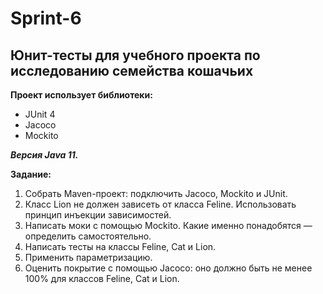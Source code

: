 # Sprint-6
## Юнит-тесты для учебного проекта по исследованию семейства кошачьих
__Проект использует библиотеки:__
* JUnit 4
* Jacoco
* Mockito

___Версия Java 11.___

__Задание:__
1. Собрать Maven-проект: подключить Jacoco, Mockito и JUnit.
2. Класс Lion не должен зависеть от класса Feline. Использовать принцип инъекции зависимостей.
3. Написать моки с помощью Mockito. Какие именно понадобятся — определить самостоятельно.
4. Написать тесты на классы Feline, Cat и Lion.
5. Применить параметризацию.
6. Оценить покрытие с помощью Jacoco: оно должно быть не менее 100% для классов Feline, Cat и Lion.
